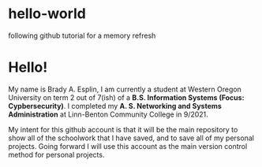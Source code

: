 # hello-world
following github tutorial for a memory refresh

# Hello! 
My name is Brady A. Esplin, I am currently a student at Western Oregon University on term 2 out of 7(ish) of a **B.S. Information Systems (Focus: Cypbersecurity)**. I completed my **A. S. Networking and Systems Administration** at Linn-Benton Community College in 9/2021. 

My intent for this github account is that it will be the main repository to show all of the schoolwork that I have saved, and to save all of my personal projects. Going forward I will use this account as the main version control method for personal projects.
